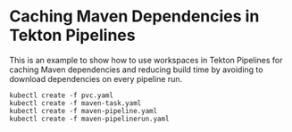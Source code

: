 # Caching Maven Dependencies in Tekton Pipelines

This is an example to show how to use workspaces in Tekton Pipelines for caching Maven dependencies and reducing build time by avoiding to download dependencies on every pipeline run.


```
kubectl create -f pvc.yaml
kubectl create -f maven-task.yaml
kubectl create -f maven-pipeline.yaml
kubectl create -f maven-pipelinerun.yaml
```

